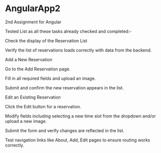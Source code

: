 # AngularApp2
2nd Assignment for Angular

Tested List as all these tasks already checked and completed:-

Check the display of the Reservation List

Verify the list of reservations loads correctly with data from the backend.

Add a New Reservation

Go to the Add Reservation page.

Fill in all required fields and upload an image.

Submit and confirm the new reservation appears in the list.

Edit an Existing Reservation

Click the Edit button for a reservation.

Modify fields including selecting a new time slot from the dropdown and/or upload a new image.

Submit the form and verify changes are reflected in the list.

Test navigation links like About, Add, Edit pages to ensure routing works correctly.